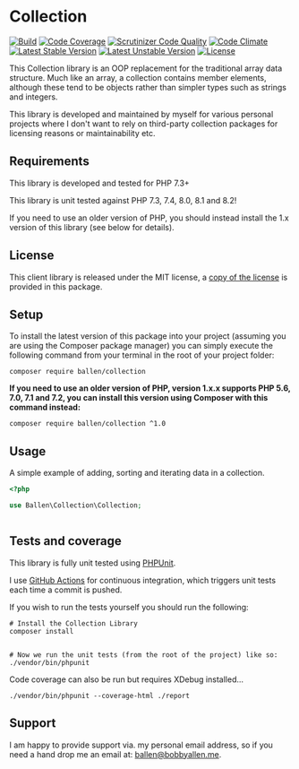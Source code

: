 # Collection
[![Build](https://github.com/allebb/collection/workflows/build/badge.svg)](https://github.com/allebb/collection/actions)
[![Code Coverage](https://codecov.io/gh/allebb/collection/branch/master/graph/badge.svg)](https://codecov.io/gh/allebb/collection)
[![Scrutinizer Code Quality](https://scrutinizer-ci.com/g/allebb/collection/badges/quality-score.png?b=master)](https://scrutinizer-ci.com/g/allebb/collection/?branch=master)
[![Code Climate](https://codeclimate.com/github/allebb/collection/badges/gpa.svg)](https://codeclimate.com/github/allebb/collection)
[![Latest Stable Version](https://poser.pugx.org/ballen/collection/v/stable)](https://packagist.org/packages/ballen/collection)
[![Latest Unstable Version](https://poser.pugx.org/ballen/collection/v/unstable)](https://packagist.org/packages/ballen/collection)
[![License](https://poser.pugx.org/ballen/collection/license)](https://packagist.org/packages/ballen/collection)

This Collection library is an OOP replacement for the traditional array data structure. Much like an array, a collection contains member elements, although these tend to be objects rather than simpler types such as strings and integers.

This library is developed and maintained by myself for various personal projects where I don't want to rely on third-party collection packages for licensing reasons or maintainability etc.

Requirements
------------

This library is developed and tested for PHP 7.3+

This library is unit tested against PHP 7.3, 7.4, 8.0, 8.1 and 8.2!

If you need to use an older version of PHP, you should instead install the 1.x version of this library (see below for details).

License
-------

This client library is released under the MIT license, a [copy of the license](https://github.com/allebb/collection/blob/master/LICENSE) is provided in this package.

Setup
-----

To install the latest version of this package into your project (assuming you are using the Composer package manager) you can simply execute the following command from your terminal in the root of your project folder:

```shell
composer require ballen/collection
```

**If you need to use an older version of PHP, version 1.x.x supports PHP 5.6, 7.0, 7.1 and 7.2, you can install this version using Composer with this command instead:**

```shell
composer require ballen/collection ^1.0
```

Usage
-----

A simple example of adding, sorting and iterating data in a collection.

```php
<?php

use Ballen\Collection\Collection;



```

Tests and coverage
------------------

This library is fully unit tested using [PHPUnit](https://phpunit.de/).

I use [GitHub Actions](https://github.com/) for continuous integration, which triggers unit tests each time a commit is pushed.

If you wish to run the tests yourself you should run the following:

```shell
# Install the Collection Library
composer install


# Now we run the unit tests (from the root of the project) like so:
./vendor/bin/phpunit
```

Code coverage can also be run but requires XDebug installed...

```shell
./vendor/bin/phpunit --coverage-html ./report
```

Support
-------

I am happy to provide support via. my personal email address, so if you need a hand drop me an email at: [ballen@bobbyallen.me]().


